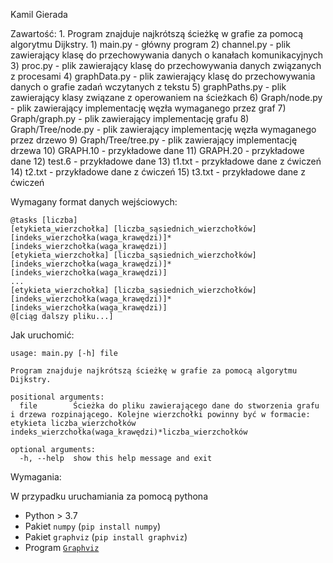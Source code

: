 Kamil Gierada

Zawartość:
    1.  Program znajduje najkrótszą ścieżkę w grafie za pomocą algorytmu Dijkstry.
        1) main.py              - główny program
        2) channel.py           - plik zawierający klasę do przechowywania danych o kanałach komunikacyjnych
        3) proc.py              - plik zawierający klasę do przechowywania danych związanych z procesami
        4) graphData.py         - plik zawierający klasę do przechowywania danych o grafie zadań wczytanych z tekstu
        5) graphPaths.py        - plik zawierający klasy związane z operowaniem na ścieżkach
        6) Graph/node.py        - plik zawierający implementację węzła wymaganego przez graf
        7) Graph/graph.py       - plik zawierający implementację grafu
        8) Graph/Tree/node.py   - plik zawierający implementację węzła wymaganego przez drzewo
        9) Graph/Tree/tree.py   - plik zawierający implementację drzewa
        10) GRAPH.10            - przykładowe dane
        11) GRAPH.20            - przykładowe dane
        12) test.6              - przykładowe dane
        13) t1.txt              - przykładowe dane z ćwiczeń
        14) t2.txt              - przykładowe dane z ćwiczeń
        15) t3.txt              - przykładowe dane z ćwiczeń

Wymagany format danych wejściowych:

```
@tasks [liczba]
[etykieta_wierzchołka] [liczba_sąsiednich_wierzchołków] [indeks_wierzchołka(waga_krawędzi)]*[indeks_wierzchołka(waga_krawędzi)]
[etykieta_wierzchołka] [liczba_sąsiednich_wierzchołków] [indeks_wierzchołka(waga_krawędzi)]*[indeks_wierzchołka(waga_krawędzi)]
...
[etykieta_wierzchołka] [liczba_sąsiednich_wierzchołków] [indeks_wierzchołka(waga_krawędzi)]*[indeks_wierzchołka(waga_krawędzi)]
@[ciąg dalszy pliku...]
```

Jak uruchomić:

```
usage: main.py [-h] file

Program znajduje najkrótszą ścieżkę w grafie za pomocą algorytmu Dijkstry.

positional arguments:
  file        Ścieżka do pliku zawierającego dane do stworzenia grafu i drzewa rozpinającego. Kolejne wierzchołki powinny być w formacie: etykieta liczba_wierzchołków indeks_wierzchołka(waga_krawędzi)*liczba_wierzchołków

optional arguments:
  -h, --help  show this help message and exit
```

Wymagania:

W przypadku uruchamiania za pomocą pythona
- Python > 3.7
- Pakiet `numpy` (`pip install numpy`)
- Pakiet `graphviz` (`pip install graphviz`)
- Program [`Graphviz`](https://www.graphviz.org/)
